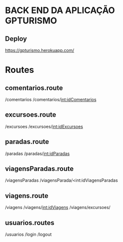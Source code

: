 # BACK END DA APLICAÇÃO GPTURISMO

## Deploy

https://gpturismo.herokuapp.com/

# Routes
## comentarios.route
/comentarios
/comentarios/<int:idComentarios>
## excursoes.route
/excursoes
/excursoes/<int:idExcursoes>
## paradas.route
/paradas
/paradas/<int:idParadas>
## viagensParadas.route
/viagensParadas
/viagensParada/<int:idViagensParadas
## viagens.route
/viagens
/viagens/<int:idViagens>
/viagens/excursoes/<cidade>
## usuarios.routes
/usuarios
/login
/logout
